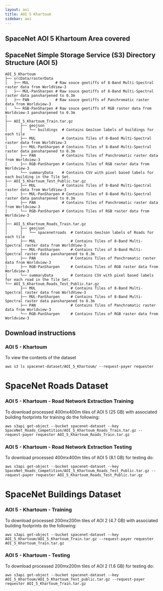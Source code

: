 ```yaml
---
layout: aoi
title: AOI 5 Khartoum
sidebar: aoi
---
```

## SpaceNet AOI 5 Khartoum Area covered
<script src="https://embed.github.com/view/geojson/SpaceNetChallenge/utilities/spacenetV3/spacenetutilities/datasets/AOI_5_Khartoum/AOI_5_Khartoum_SrcTindexex.geojson"></script>


## SpaceNet Simple Storage Service (S3) Directory Structure (AOI 5)
```
AOI_5_Khartoum
├── srcData/rasterData
│   ├── MUL            # Raw souce geotiffs of 8-Band Multi-Spectral raster data from WorldView-3
│   ├── MUL-PanSharpen # Raw souce geotiffs of 8-Band Multi-Spectral raster data pansharpened to 0.3m
│   ├── PAN            # Raw souce geotiffs of Panchromatic raster data from Worldview-3
│   └── RGB-PanSharpen # Raw souce geotiffs of RGB raster data from Worldview-3 pansharpened to 0.3m
│      
├── AOI_5_Khartoum_Train.tar.gz
│      ├── geojson
│      │   └── buildings  # Contains GeoJson labels of buildings for each tile
│      ├── MUL            # Contains Tiles of 8-Band Multi-Spectral raster data from WorldView-3
│      ├── MUL-PanSharpen # Contains Tiles of 8-Band Multi-Spectral raster data pansharpened to 0.3m
│      ├── PAN            # Contains Tiles of Panchromatic raster data from Worldview-3
│      ├── RGB-PanSharpen # Contains Tiles of RGB raster data from Worldview-3
│      └── summaryData    # Contains CSV with pixel based labels for each building in the Tile Set.
├── AOI_5_Khartoum_Test_Public.tar.gz
│      ├── MUL            # Contains Tiles of 8-Band Multi-Spectral raster data from WorldView-3
│      ├── MUL-PanSharpen # Contains Tiles of 8-Band Multi-Spectral raster data pansharpened to 0.3m
│      ├── PAN            # Contains Tiles of Panchromatic raster data from Worldview-3
│      └── RGB-PanSharpen # Contains Tiles of RGB raster data from Worldview-3
│
├── AOI_5_Khartoum_Roads_Train.tar.gz
│      ├── geojson
│      │   └── spacenetroads  # Contains GeoJson labels of Roads for each tile
│      ├── MUL                # Contains Tiles of 8-Band Multi-Spectral raster data from WorldView-3
│      ├── MUL-PanSharpen     # Contains Tiles of 8-Band Multi-Spectral raster data pansharpened to 0.3m
│      ├── PAN                # Contains Tiles of Panchromatic raster data from Worldview-3
│      ├── RGB-PanSharpen     # Contains Tiles of RGB raster data from Worldview-3
│      └── summaryData        # Contains CSV with pixel based labels for each road in the Tile Set.
└── AOI_5_Khartoum_Roads_Test_Public.tar.gz
       ├── MUL                # Contains Tiles of 8-Band Multi-Spectral raster data from WorldView-3
       ├── MUL-PanSharpen     # Contains Tiles of 8-Band Multi-Spectral raster data pansharpened to 0.3m
       ├── PAN                # Contains Tiles of Panchromatic raster data from Worldview-3
       └── RGB-PanSharpen     # Contains Tiles of RGB raster data from Worldview-3    
```
## Download instructions

### AOI 5 - Khartoum
To view the contents of the dataset
```commandline
aws s3 ls spacenet-dataset/AOI_5_Khartoum/ --request-payer requester
```

# SpaceNet Roads Dataset
### AOI 5 - Khartoum -  Road Network Extraction Training
To download processed 400mx400m tiles of AOI 5 (25 GB) with associated building footprints for training do the following:
```
aws s3api get-object --bucket spacenet-dataset --key SpaceNet_Roads_Competition/AOI_5_Khartoum_Roads_Train.tar.gz --request-payer requester AOI_5_Khartoum_Roads_Train.tar.gz
```
### AOI 5 - Khartoum - Road Network Extraction  Testing
To download processed 400mx400m tiles of AOI 5 (8.1 GB) for testing do:
```
aws s3api get-object --bucket spacenet-dataset --key SpaceNet_Roads_Competition/AOI_5_Khartoum_Roads_Test_Public.tar.gz --request-payer requester AOI_5_Khartoum_Roads_Test_Public.tar.gz
```

# SpaceNet Buildings Dataset
### AOI 5 - Khartoum - Training
To download processed 200mx200m tiles of AOI 2 (4.7 GB) with associated building footprints do the following:
```
aws s3api get-object --bucket spacenet-dataset --key AOI_5_Khartoum/AOI_5_Khartoum_Train.tar.gz --request-payer requester AOI_5_Khartoum_Train.tar.gz
```

### AOI 5 - Khartoum - Testing
To download processed 200mx200m tiles of AOI 2 (1.6 GB) for testing do:
```
aws s3api get-object --bucket spacenet-dataset --key AOI_5_Khartoum/AOI_5_Khartoum_Test_public.tar.gz --request-payer requester AOI_5_Khartoum_Train.tar.gz
```
